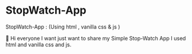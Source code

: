 # StopWatch-App
StopWatch-App : (Using html , vanilla css &amp; js )


👋 Hi everyone I want just want to share my Simple Stop-Watch App
    I used html and vanilla css and js.